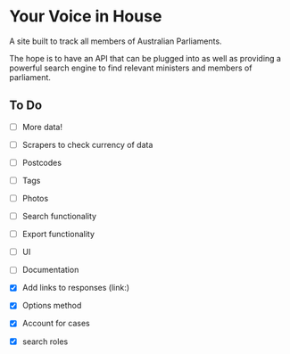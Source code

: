 Your Voice in House
===================

A site built to track all members of Australian Parliaments.

The hope is to have an API that can be plugged into as well as providing a powerful search engine to find relevant ministers and members of parliament.

To Do
-----
- [ ] More data!
- [ ] Scrapers to check currency of data
- [ ] Postcodes
- [ ] Tags
- [ ] Photos
- [ ] Search functionality
- [ ] Export functionality
- [ ] UI
- [ ] Documentation

- [x] Add links to responses (link:)
- [x] Options method
- [x] Account for cases
- [x] search roles

